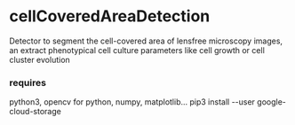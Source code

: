 # cellCoveredAreaDetection

Detector to segment the cell-covered area of lensfree microscopy images, an extract phenotypical cell culture parameters like cell growth or cell cluster evolution

### requires ###
python3, opencv for python, numpy, matplotlib...
pip3 install --user google-cloud-storage
